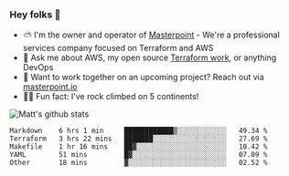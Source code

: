 

### Hey folks 👋

- ⛅️ I'm the owner and operator of [Masterpoint](https://masterpoint.io) - We're a professional services company focused on Terraform and AWS
- 💬 Ask me about AWS, my open source [Terraform work](https://github.com/masterpointio?q=terraform&type=&language=hcl), or anything DevOps
- 🔨 Want to work together on an upcoming project? Reach out via [masterpoint.io](https://masterpoint.io)
- 🧗‍♂️ Fun fact: I've rock climbed on 5 continents! 


![Matt's github stats](https://github-readme-stats.vercel.app/api?username=Gowiem&count_private=true&theme=cobalt&show_icons=true)

<!--START_SECTION:waka-->
```text
Markdown    6 hrs 1 min     ████████████▒░░░░░░░░░░░░   49.34 % 
Terraform   3 hrs 22 mins   ███████░░░░░░░░░░░░░░░░░░   27.69 % 
Makefile    1 hr 16 mins    ██▓░░░░░░░░░░░░░░░░░░░░░░   10.42 % 
YAML        51 mins         █▓░░░░░░░░░░░░░░░░░░░░░░░   07.09 % 
Other       18 mins         ▓░░░░░░░░░░░░░░░░░░░░░░░░   02.52 % 
```
<!--END_SECTION:waka-->
